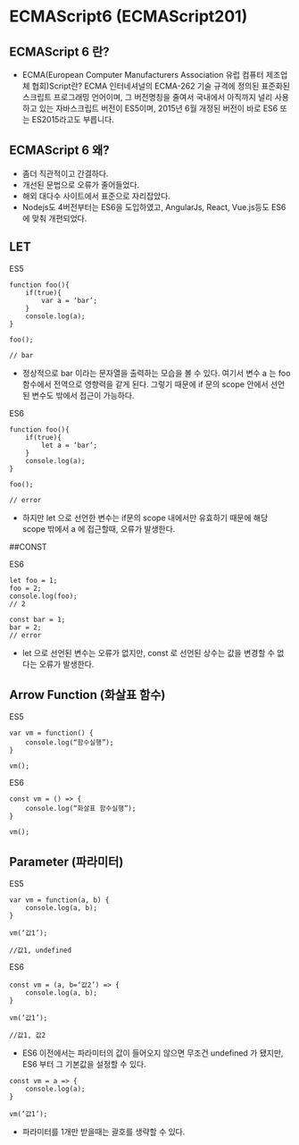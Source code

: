 # ECMAScript6 (ECMAScript201)


## ECMAScript 6 란?
- ECMA(European Computer Manufacturers Association 유럽 컴퓨터 제조업체 협회)Script란? ECMA 인터네셔널의 ECMA-262 기술 규격에 정의된 표준화된 스크립트 프로그래밍 언어이며, 그 버전명칭을 줄여서 국내에서 아직까지 널리 사용하고 있는 자바스크립트 버전이 ES5이며, 2015년 6월 개정된 버전이 바로 ES6 또는 ES2015라고도 부릅니다. 

## ECMAScript 6 왜?
- 좀더 직관적이고 간결하다.
- 개선된 문법으로 오류가 줄어들었다.
- 해외 대다수 사이트에서 표준으로 자리잡았다.
- Nodejs도 4버전부터는 ES6을 도입하였고, AngularJs, React, Vue.js등도 ES6에 맞춰 개편되었다.

## LET

ES5
```
function foo(){
	if(true){
		var a = ‘bar’;
	}
	console.log(a);
}

foo();

// bar
```
- 정상적으로 bar 이라는 문자열을 출력하는 모습을 볼 수 있다. 여기서 변수 a 는 foo 함수에서 전역으로 영향력을 같게 된다. 그렇기 때문에 if 문의 scope 안에서 선언된 변수도 밖에서 접근이 가능하다.


ES6
```
function foo(){
	if(true){
		let a = ‘bar’;
	}
	console.log(a);
}

foo();

// error
```
- 하지만 let 으로 선언한 변수는 if문의 scope 내에서만 유효하기 때문에 해당 scope 밖에서 a 에 접근할때, 오류가 발생한다.

##CONST

ES6
```
let foo = 1;
foo = 2;
console.log(foo);
// 2 

const bar = 1;
bar = 2;
// error
```
- let 으로 선언된 변수는 오류가 없지만, const 로 선언된 상수는 값을 변경할 수 없다는 오류가 발생한다.

## Arrow Function (화살표 함수)

ES5
```
var vm = function() {
	console.log(“함수실행”);
}

vm();
```

ES6
```
const vm = () => {
	console.log(“화살표 함수실행”);
}

vm();
```

## Parameter (파라미터)

ES5
```
var vm = function(a, b) {
	console.log(a, b);
}

vm(‘값1’);

//값1, undefined
```

ES6
```
const vm = (a, b=‘값2’) => {
	console.log(a, b);
}

vm(‘값1’);

//값1, 값2
```
- ES6 이전에서는 파라미터의 값이 들어오지 않으면 무조건 undefined 가 됐지만, ES6 부터 그 기본값을 설정할 수 있다.

```
const vm = a => {
	console.log(a);
}

vm(‘값1’);
```
- 파라미터를 1개만 받을때는 괄호를 생략할 수 있다.


